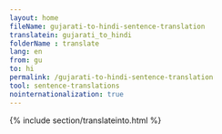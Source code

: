 ```yaml
---
layout: home
fileName: gujarati-to-hindi-sentence-translation
translatein: gujarati_to_hindi
folderName : translate
lang: en
from: gu
to: hi
permalink: /gujarati-to-hindi-sentence-translation
tool: sentence-translations
nointernationalization: true
---
```

{% include section/translateinto.html %}

